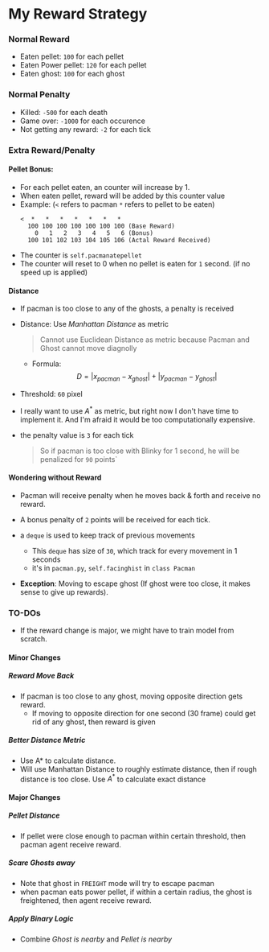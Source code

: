# My Reward Strategy

### Normal Reward

* Eaten pellet: `100` for each pellet
* Eaten Power pellet: `120` for each pellet
* Eaten ghost: `100` for each ghost

### Normal Penalty

* Killed: `-500` for each death
* Game over: `-1000` for each occurence
* Not getting any reward: `-2` for each tick


### Extra Reward/Penalty

#### **Pellet Bonus**: 

* For each pellet eaten, an counter will increase by 1.
* When eaten pellet, reward will be added by this counter value
* Example: (`<` refers to pacman `*` refers to pellet to be eaten)
    ```
    <  *   *   *   *   *   *   *
      100 100 100 100 100 100 100 (Base Reward)
        0   1   2   3   4   5   6 (Bonus)
      100 101 102 103 104 105 106 (Actal Reward Received)
    ```
* The counter is `self.pacmanatepellet`
* The counter will reset to 0 when no pellet is eaten for `1` second. (if no speed up is applied)

#### Distance

* If pacman is too close to any of the ghosts, a penalty is received

* Distance: Use *Manhattan Distance* as metric
    > Cannot use Euclidean Distance as metric because Pacman and Ghost cannot move diagnolly
    * Formula:
    $$D = |x_{pacman} - x_{ghost}| + |y_{pacman} - y_{ghost}|$$

* Threshold: `60` pixel
* I really want to use $A^{*}$ as metric, but right now I don't have time to implement it. And I'm afraid it would be too computationally expensive.

* the penalty value is `3` for each tick
    > So if pacman is too close with Blinky for 1 second, he will be penalized for `90` points`

#### Wondering without Reward

* Pacman will receive penalty when he moves back &amp; forth and receive no reward.
* A bonus penalty of `2` points will be received for each tick.
* a `deque` is used to keep track of previous movements
    * This `deque` has size of `30`, which track for every movement in 1 seconds
    * it's in `pacman.py`, `self.facinghist` in `class Pacman`

* **Exception**: Moving to escape ghost (If ghost were too close, it makes sense to give up rewards).

### TO-DOs

* If the reward change is major, we might have to train model from scratch.


#### Minor Changes

##### Reward Move Back

* If pacman is too close to any ghost, moving opposite direction gets reward.
    * If moving to opposite direction for one second (30 frame) could get rid of any ghost, then reward is given

##### Better Distance Metric

* Use A* to calculate distance.
* Will use Manhattan Distance to roughly estimate distance, then if rough distance is too close. Use $A^{*}$ to calculate exact distance

#### Major Changes

##### Pellet Distance

* If pellet were close enough to pacman within certain threshold, then pacman agent receive reward.

##### Scare Ghosts away

* Note that ghost in `FREIGHT` mode will try to escape pacman
* when pacman eats power pellet, if within a certain radius, the ghost is freightened, then agent receive reward.

##### Apply Binary Logic

* Combine *Ghost is nearby* and *Pellet is nearby*
